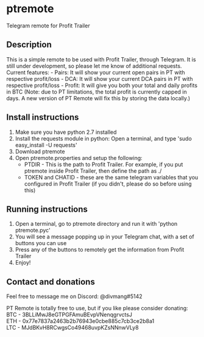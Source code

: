# ptremote
Telegram remote for Profit Trailer

## Description
This is a simple remote to be used with Profit Trailer, through Telegram. It is still under development, so please let me know of additional requests. 
Current features:
    - Pairs: It will show your current open pairs in PT with respective profit/loss
    - DCA: It will show your current DCA pairs in PT with respective profit/loss
    - Profit: It will give you both your total and daily profits in BTC (Note: due to PT limitations, the total profit is currently capped in days. A new version of PT Remote will fix this by storing the data locally.)


## Install instructions
1. Make sure you have python 2.7 installed
2. Install the requests module in python: Open a terminal, and type 'sudo easy_install -U requests'
3. Download ptremote
4. Open ptremote.properties and setup the following:
   - PTDIR - This  is the path to Profit Trailer. For example, if you put ptremote inside Profit Trailer, then define the path as ./
   - TOKEN and CHATID - these are the same telegram variables that you configured in Profit Trailer (if you didn't, please do so before using this)
      

## Running instructions
1. Open a terminal, go to ptremote directory and run it with 'python ptremote.pyc'
2. You will see a message popping up in your Telegram chat, with a set of buttons you can use
3. Press any of the buttons to remotely get the information from Profit Trailer
4. Enjoy!


## Contact and donations
Feel free to message me on Discord: @divmang#5142

PT Remote is totally free to use, but if you like please consider donating:                                 
BTC - 3BLLiMwJ8eGTPGFAmuBEvpVNenqgrvctsJ                                                              
ETH - 0x77e7837a2463b2b76943e0cbe885c7cb3ce2b8a1                                                
LTC - MJdBKvH8RCwgsCo49468uvpKZsNNnwVLy8                                 

